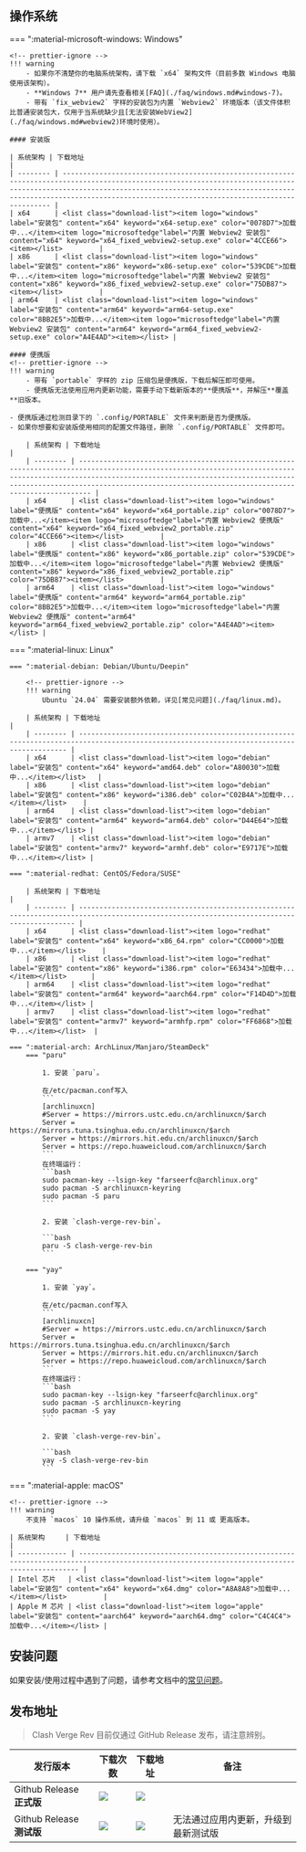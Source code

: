 ## 操作系统

=== ":material-microsoft-windows: Windows"

    <!-- prettier-ignore -->
    !!! warning
        - 如果你不清楚你的电脑系统架构，请下载 `x64` 架构文件（目前多数 Windows 电脑使用该架构）。
        - **Windows 7** 用户请先查看相关[FAQ](./faq/windows.md#windows-7)。
        - 带有 `fix_webview2` 字样的安装包为内置 `Webview2` 环境版本（该文件体积比普通安装包大，仅用于当系统缺少且[无法安装WebView2](./faq/windows.md#webview2)环境时使用）。

    #### 安装版

    | 系统架构 | 下载地址                                                                                                                                                                                                                                                                              |
    | -------- | ------------------------------------------------------------------------------------------------------------------------------------------------------------------------------------------------------------------------------------------------------------------------------------- |
    | x64      | <list class="download-list"><item logo="windows" label="安装包" content="x64" keyword="x64-setup.exe" color="0078D7">加载中...</item><item logo="microsoftedge"label="内置 Webview2 安装包" content="x64" keyword="x64_fixed_webview2-setup.exe" color="4CCE66"><item></list>         |
    | x86      | <list class="download-list"><item logo="windows" label="安装包" content="x86" keyword="x86-setup.exe" color="539CDE">加载中...</item><item logo="microsoftedge"label="内置 Webview2 安装包" content="x86" keyword="x86_fixed_webview2-setup.exe" color="75DB87"><item></list>         |
    | arm64    | <list class="download-list"><item logo="windows" label="安装包" content="arm64" keyword="arm64-setup.exe" color="8BB2E5">加载中...</item><item logo="microsoftedge"label="内置 Webview2 安装包" content="arm64" keyword="arm64_fixed_webview2-setup.exe" color="A4E4AD"><item></list> |

    #### 便携版
    <!-- prettier-ignore -->
    !!! warning
        - 带有 `portable` 字样的 zip 压缩包是便携版，下载后解压即可使用。
        - 便携版无法使用应用内更新功能，需要手动下载新版本的**便携版**，并解压**覆盖**旧版本。

    - 便携版通过检测目录下的 `.config/PORTABLE` 文件来判断是否为便携版。
    - 如果你想要和安装版使用相同的配置文件路径，删除 `.config/PORTABLE` 文件即可。

        | 系统架构 | 下载地址                                                                                                                                                                                                                                                                                    |
        | -------- | ------------------------------------------------------------------------------------------------------------------------------------------------------------------------------------------------------------------------------------------------------------------------------------------- |
        | x64      | <list class="download-list"><item logo="windows" label="便携版" content="x64" keyword="x64_portable.zip" color="0078D7">加载中...</item><item logo="microsoftedge"label="内置 Webview2 便携版" content="x64" keyword="x64_fixed_webview2_portable.zip" color="4CCE66"><item></list>         |
        | x86      | <list class="download-list"><item logo="windows" label="便携版" content="x86" keyword="x86_portable.zip" color="539CDE">加载中...</item><item logo="microsoftedge"label="内置 Webview2 便携版" content="x86" keyword="x86_fixed_webview2_portable.zip" color="75DB87"><item></list>         |
        | arm64    | <list class="download-list"><item logo="windows" label="便携版" content="arm64" keyword="arm64_portable.zip" color="8BB2E5">加载中...</item><item logo="microsoftedge"label="内置 Webview2 便携版" content="arm64" keyword="arm64_fixed_webview2_portable.zip" color="A4E4AD"><item></list> |

=== ":material-linux: Linux"

    === ":material-debian: Debian/Ubuntu/Deepin"

        <!-- prettier-ignore -->
        !!! warning
            Ubuntu `24.04` 需要安装额外依赖，详见[常见问题](./faq/linux.md)。

        | 系统架构 | 下载地址                                                                                                                                  |
        | -------- | ----------------------------------------------------------------------------------------------------------------------------------------- |
        | x64      | <list class="download-list"><item logo="debian" label="安装包" content="x64" keyword="amd64.deb" color="A80030">加载中...</item></list>   |
        | x86      | <list class="download-list"><item logo="debian" label="安装包" content="x86" keyword="i386.deb" color="C02B4A">加载中...</item></list>    |
        | arm64    | <list class="download-list"><item logo="debian" label="安装包" content="arm64" keyword="arm64.deb" color="D44E64">加载中...</item></list> |
        | armv7    | <list class="download-list"><item logo="debian" label="安装包" content="armv7" keyword="armhf.deb" color="E9717E">加载中...</item></list> |

    === ":material-redhat: CentOS/Fedora/SUSE"

        | 系统架构 | 下载地址                                                                                                                                    |
        | -------- | ------------------------------------------------------------------------------------------------------------------------------------------- |
        | x64      | <list class="download-list"><item logo="redhat" label="安装包" content="x64" keyword="x86_64.rpm" color="CC0000">加载中...</item></list>    |
        | x86      | <list class="download-list"><item logo="redhat" label="安装包" content="x86" keyword="i386.rpm" color="E63434">加载中...</item></list>      |
        | arm64    | <list class="download-list"><item logo="redhat" label="安装包" content="arm64" keyword="aarch64.rpm" color="F14D4D">加载中...</item></list> |
        | armv7    | <list class="download-list"><item logo="redhat" label="安装包" content="armv7" keyword="armhfp.rpm" color="FF6868">加载中...</item></list>  |

    === ":material-arch: ArchLinux/Manjaro/SteamDeck"
        === "paru"

            1. 安装 `paru`。

            在/etc/pacman.conf写入
            ```
            [archlinuxcn]
            #Server = https://mirrors.ustc.edu.cn/archlinuxcn/$arch
            Server = https://mirrors.tuna.tsinghua.edu.cn/archlinuxcn/$arch
            Server = https://mirrors.hit.edu.cn/archlinuxcn/$arch
            Server = https://repo.huaweicloud.com/archlinuxcn/$arch
            ```
            在终端运行：
            ```bash
            sudo pacman-key --lsign-key "farseerfc@archlinux.org"
            sudo pacman -S archlinuxcn-keyring
            sudo pacman -S paru
            ```

            2. 安装 `clash-verge-rev-bin`。

            ```bash
            paru -S clash-verge-rev-bin
            ```

        === "yay"

            1. 安装 `yay`。

            在/etc/pacman.conf写入
            ```
            [archlinuxcn]
            #Server = https://mirrors.ustc.edu.cn/archlinuxcn/$arch
            Server = https://mirrors.tuna.tsinghua.edu.cn/archlinuxcn/$arch
            Server = https://mirrors.hit.edu.cn/archlinuxcn/$arch
            Server = https://repo.huaweicloud.com/archlinuxcn/$arch
            ```
            在终端运行：
            ```bash
            sudo pacman-key --lsign-key "farseerfc@archlinux.org"
            sudo pacman -S archlinuxcn-keyring
            sudo pacman -S yay
            ```

            2. 安装 `clash-verge-rev-bin`。

            ```bash
            yay -S clash-verge-rev-bin
            ```

=== ":material-apple: macOS"

    <!-- prettier-ignore -->
    !!! warning
        不支持 `macos` 10 操作系统，请升级 `macos` 到 11 或 更高版本。

    | 系统架构     | 下载地址                                                                                                                                     |
    | ------------ | -------------------------------------------------------------------------------------------------------------------------------------------- |
    | Intel 芯片   | <list class="download-list"><item logo="apple" label="安装包" content="x64" keyword="x64.dmg" color="A8A8A8">加载中...</item></list>         |
    | Apple M 芯片 | <list class="download-list"><item logo="apple" label="安装包" content="aarch64" keyword="aarch64.dmg" color="C4C4C4">加载中...</item></list> |

## 安装问题

如果安装/使用过程中遇到了问题，请参考文档中的[常见问题](./faq/windows.md)。

## 发布地址

> Clash Verge Rev 目前仅通过 GitHub Release 发布，请注意辨别。

| 发行版本                  | 下载次数                                                                                                          | 下载地址                                                                                                                                                                                | 备注                                 |
| ------------------------- | ----------------------------------------------------------------------------------------------------------------- | --------------------------------------------------------------------------------------------------------------------------------------------------------------------------------------- | ------------------------------------ |
| Github Release **正式版** | <img src="https://img.shields.io/github/downloads/clash-verge-rev/clash-verge-rev/latest/total?label=@latest">    | <a href='https://github.com/clash-verge-rev/clash-verge-rev/releases/latest' target="_blank"><img src="https://img.shields.io/github/v/release/clash-verge-rev/clash-verge-rev"></a>    |                                      |
| Github Release **测试版** | <img src="https://img.shields.io/github/downloads-pre/clash-verge-rev/clash-verge-rev/latest/total?label=@alpha"> | <a href='https://github.com/clash-verge-rev/clash-verge-rev/releases/tag/alpha' target="_blank"><img src="https://img.shields.io/github/v/release/clash-verge-rev/clash-verge-rev"></a> | 无法通过应用内更新，升级到最新测试版 |

<script>
const fileList = [];
const divList = document.querySelectorAll("list item");
const githubLink = "https://github.com/clash-verge-rev/clash-verge-rev/releases";
(async () => {
  const link = "https://api.github.com/repos/clash-verge-rev/clash-verge-rev/releases/latest";
  const { assets } = await fetch(link).then((r) => r.json());
  for (const { name, browser_download_url: url } of assets) {
    fileList.push({ name, url });
  }
  for (const div of divList) {
    const logo = div.getAttribute("logo");
    const label = div.getAttribute("label");
    const keyword = div.getAttribute("keyword");
    const content = div.getAttribute("content");
    const color = div.getAttribute("color") ?? "44CC11";
    div.innerHTML = fileList.map(({ name, url }) => {
      if (name.endsWith(keyword)) {
        const a = document.createElement("a");
        a.href = url;
        const img = document.createElement("img");
        img.src = `https://img.shields.io/badge/${label}-${content}-${color}?logo=${logo}`;
        a.appendChild(img);
        return a.outerHTML;
      }
      return "";
    }).join("");
  }
})();
</script>
<style>
list{
  display: flex;
  gap: 8px;
}
</style>
